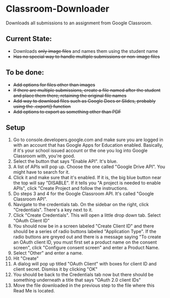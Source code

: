 # Classroom-Downloader
Downloads all submissions to an assignment from Google Classroom.

## Current State:
* Downloads ~~only image files~~ and names them using the student name 
* ~~Has no special way to handle multiple submissions or non-image files~~

## To be done:
* ~~Add options for files other than images~~
* ~~If there are multiple submissions, create a file named after the student and place them there, retaining the original file names~~
* ~~Add way to download files such as Google Docs or Slides, probably using the .export() function~~
* ~~Add options to export as something other than PDF~~

## Setup
1. Go to console.developers.google.com and make sure you are logged in with an account that has Google Apps for Education enabled. Basically, if it's your school issued account or the one you log into Google Classroom with, you're good.
2. Select the button that says "Enable API". It's blue.
3. A list of APIs will pop up. Choose the one called "Google Drive API". You might have to search for it. 
4. Click it and make sure that it's enabled. If it is, the big blue button near the top will say "DISABLE". If it tells you "A project is needed to enable APIs", click "Create Project and follow the instructions.
5. Do steps 3 and 4 for the Google Classroom API. It's called "Google Classroom API".
6. Navigate to the credentials tab. On the sidebar on the right, click "Credentials". There's a key next to it. 
7. Click "Create Credentials". This will open a little drop down tab. Select "OAuth Client ID"
8. You should now be in a screen labeled "Create Client ID" and there should be a series of radio buttons labeled "Application Type". If the radio buttons are greyed out and there is a message saying "To create an OAuth client ID, you must first set a product name on the consent screen", click "Configure consent screen" and enter a Product Name. 
9. Select "Other" and enter a name.
10. Hit "Create"
11. A dialog will pop up titled "OAuth Client" with boxes for client ID and client secret. Dismiss it by clicking "OK"
12. You should be back to the Credentials tab now but there should be something underneath a title that says "OAuth 2.0 client IDs"
13. Move the file downloaded in the previous step to the file where this Read Me is located.
